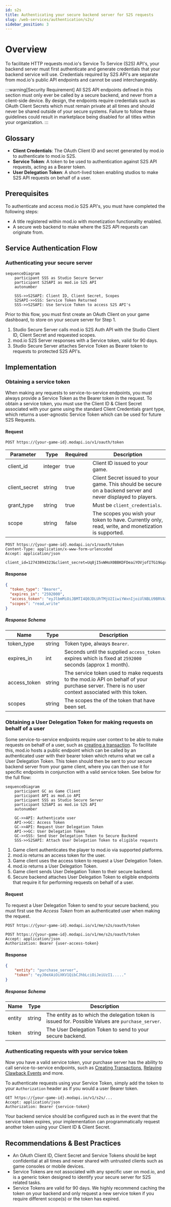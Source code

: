 ```yaml
---
id: s2s
title: Authenticating your secure backend server for S2S requests
slug: /web-services/authentication/s2s/
sidebar_position: 3
---
```


# Overview

To facilitate HTTP requests mod.io's Service To Service (S2S) API's, your backend server must first authenticate and generate credentials that your backend service will use. Credentials required by S2S API's are separate from mod.io's public API endpoints and cannot be used interchangeably.

:::warning[Security Requirement]
All S2S API endpoints defined in this section must only ever be called by a secure backend, and never from a client-side device. By design, the endpoints require credentials such as OAuth Client Secrets which must remain private at all times and should never be shared outside of your secure systems. Failure to follow these guidelines could result in marketplace being disabled for all titles within your organization.
:::

## Glossary

- **Client Credentials**: The OAuth Client ID and secret generated by mod.io to authenticate to mod.io S2S.
- **Service Token**: A token to be used to authentication against S2S API requests, acting as a Bearer token.
- **User Delegation Token**: A short-lived token enabling studios to make S2S API requests on behalf of a user.

## Prerequisites

To authenticate and access mod.io S2S API's, you must have completed the following steps:

- A title registered within mod.io with monetization functionality enabled.
- A secure web backend to make where the S2S API requests can originate from.

## Service Authentication Flow

### Authenticating your secure server

```mermaid
sequenceDiagram
    participant SSS as Studio Secure Server
    participant S2SAPI as mod.io S2S API
    autonumber

    SSS->>S2SAPI: Client ID, Client Secret, Scopes
    S2SAPI->>SSS: Service Token Returned
    SSS->>S2SAPI: Use Service Token to access S2S API's
```

Prior to this flow, you must first create an OAuth Client on your game dashboard, to store on your secure server for Step 1.

1. Studio Secure Server calls mod.io S2S Auth API with the Studio Client ID, Client Secret and requested scopes.
2. mod.io S2S Server responses with a Service token, valid for 90 days.
3. Studio Secure Server attaches Service Token as Bearer token to requests to protected S2S API's.

## Implementation

### Obtaining a service token

When making any requests to service-to-service endpoints, you must always provide a Service Token as the Bearer token in the request. To obtain a service token, you must use the Client ID & Client Secret associated with your game using the standard Client Credentials grant type, which returns a user-agnostic Service Token which can be used for future S2S Requests.

#### Request

`POST https://{your-game-id}.modapi.io/v1/oauth/token`

| Parameter     | Type    | Required | Description                                                                                                  |
| ------------- | ------- | -------- | ------------------------------------------------------------------------------------------------------------ |
| client_id     | integer | true     | Client ID issued to your game.                                                                               |
| client_secret | string  | true     | Client Secret issued to your game. This should be secure on a backend server and never displayed to players. |
| grant_type    | string  | true     | Must be `client_credentials`.                                                                                |
| scope        | string  | false    | The scopes you wish your token to have. Currently only, read, write, and monetization is supported.          |

```
POST https://{your-game-id}.modapi.io/v1/oauth/token
Content-Type: application/x-www-form-urlencoded
Accept: application/json

client_id=12743894323&client_secret=Uq8jI5vWHoX0BBKDFDeaiYOVjofITG19&grant_type=client_credentials&scope=read,write
```
#### Response

```json
{
  "token_type": "Bearer",
  "expires_in": "2592000",
  "access_token": "eyJlbmMiOiJBMTI4Q0JDLUhTMjU2IiwiYWxnIjoiUlNBLU9BRVAiLCJjdHkiOi....",
  "scopes": "read,write"
}
```
##### Response Schema

| Name         | Type   | Description                                                                                                                                       |
| ------------ | ------ | ------------------------------------------------------------------------------------------------------------------------------------------------- |
| token_type   | string | Token type, always `Bearer`.                                                                                                                      |
| expires_in   | int    | Seconds until the supplied `access_token` expires which is fixed at `2592000` seconds (approx 1 month).                                           |
| access_token | string | The service token used to make requests to the mod.io API on behalf of your purchase server. There is no user context associated with this token. |
| scopes       | string | The scopes the of the token that have been set.                                                                                                   |

### Obtaining a User Delegation Token for making requests on behalf of a user

Some service-to-service endpoints require user context to be able to make requests on behalf of a user, such as [creating a transaction](https://docs.mod.io/web-services/iap/studio-as-purchase-server#1-initiating-transaction). To facilitate this, mod.io hosts a public endpoint which can be called by an authenticated user with their bearer token which returns what we call a User Delegation Token. This token should then be sent to your secure backend server from your game client, where you can then use it for specific endpoints in conjunction with a valid service token. See below for the full flow:

```mermaid
sequenceDiagram
    participant GC as Game Client
    participant API as mod.io API
    participant SSS as Studio Secure Server
    participant S2SAPI as mod.io S2S API
    autonumber

    GC->>API: Authenticate user
    API->>GC: Access Token
    GC->>API: Request User Delegation Token
    API->>GC: User Delegation Token
    GC->>SSS: Send User Delegation Token to Secure Backend
    SSS->>S2SAPI: Attach User Delegation Token to eligible requests
```

1. Game client authenticates the player to mod.io via supported platforms.
2. mod.io returns an access token for the user.
3. Game client uses the access token to request a User Delegation Token.
4. mod.io returns a User Delegation Token.
5. Game client sends User Delegation Token to their secure backend.
6. Secure backend attaches User Delegation Token to eligible endpoints that require it for performing requests on behalf of a user.

#### Request

To request a User Delegation Token to send to your secure backend, you must first use the _Access Token_ from an authenticated user when making the request.

`POST https://{your-game-id}.modapi.io/v1/me/s2s/oauth/token`

```
POST https://{your-game-id}.modapi.io/v1/me/s2s/oauth/token
Accept: application/json
Authorization: Bearer {user-access-token}
```

#### Response

```json
{
    "entity": "purchase_server",
    "token": "eyJ0eXAiOiXKV1QibCJhbLciOiJeiUzI1....."
} 
```

##### Response Schema

Name|Type|Description
---|---|---
entity|string|The entity as to which the delegation token is issued for. Possible Values are `purchase_server`.
token|string|The User Delegation Token to send to your secure backend.

### Authenticating requests with your service token

Now you have a valid service token, your purchase server has the ability to call service-to-service endpoints, such as [Creating Transactions](http://docs.mod.io/web-services/iap/studio-as-purchase-server#1-initiating-transaction), [Relaying Clawback Events](http://docs.mod.io/web-services/iap/studio-as-purchase-server#sending-clawback-data-to-modio) and more.

To authenticate requests using your Service Token, simply add the token to your `Authorization` header as if you would a user Bearer token.

```http
GET https://{your-game-id}.modapi.io/v1/s2s/...
Accept: application/json
Authorization: Bearer {service-token}
```

Your backend service should be configured such as in the event that the service token expires, your implementation can programmatically request another token using your Client ID & Client Secret.

## Recommendations & Best Practices

- An OAuth Client ID, Client Secret and Service Tokens should be kept confidential at all times and never shared with untrusted clients such as game consoles or mobile devices.
- Service Tokens are not associated with any specific user on mod.io, and is a generic token designed to identify your secure server for S2S related tasks.
- Service Tokens are valid for 90 days. We highly recommend caching the token on your backend and only request a new service token if you require different scope(s) or the token has expired.
